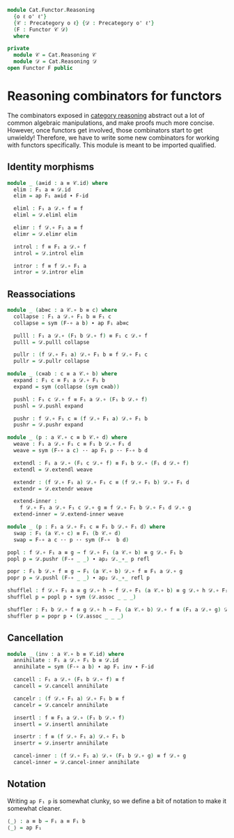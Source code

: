 <!--
```agda
open import 1Lab.Path

open import Cat.Base

import Cat.Reasoning
```
-->

```agda
module Cat.Functor.Reasoning
  {o ℓ o' ℓ'}
  {𝒞 : Precategory o ℓ} {𝒟 : Precategory o' ℓ'}
  (F : Functor 𝒞 𝒟)
  where

private
  module 𝒞 = Cat.Reasoning 𝒞
  module 𝒟 = Cat.Reasoning 𝒟
open Functor F public
```

<!--
```agda
private variable
  A B C : 𝒞.Ob
  a b c d : 𝒞.Hom A B
  X Y Z : 𝒟.Ob
  f g h i : 𝒟.Hom X Y
```
-->


# Reasoning combinators for functors

The combinators exposed in [category reasoning] abstract out a lot of common
algebraic manipulations, and make proofs much more concise. However, once functors
get involved, those combinators start to get unwieldy! Therefore, we have
to write some new combinators for working with functors specifically.
This module is meant to be imported qualified.

[category reasoning]: Cat.Reasoning.html

## Identity morphisms

```agda
module _ (a≡id : a ≡ 𝒞.id) where
  elim : F₁ a ≡ 𝒟.id
  elim = ap F₁ a≡id ∙ F-id

  eliml : F₁ a 𝒟.∘ f ≡ f
  eliml = 𝒟.eliml elim

  elimr : f 𝒟.∘ F₁ a ≡ f
  elimr = 𝒟.elimr elim

  introl : f ≡ F₁ a 𝒟.∘ f
  introl = 𝒟.introl elim

  intror : f ≡ f 𝒟.∘ F₁ a
  intror = 𝒟.intror elim
```

## Reassociations

```agda
module _ (ab≡c : a 𝒞.∘ b ≡ c) where
  collapse : F₁ a 𝒟.∘ F₁ b ≡ F₁ c
  collapse = sym (F-∘ a b) ∙ ap F₁ ab≡c

  pulll : F₁ a 𝒟.∘ (F₁ b 𝒟.∘ f) ≡ F₁ c 𝒟.∘ f
  pulll = 𝒟.pulll collapse

  pullr : (f 𝒟.∘ F₁ a) 𝒟.∘ F₁ b ≡ f 𝒟.∘ F₁ c
  pullr = 𝒟.pullr collapse

module _ (c≡ab : c ≡ a 𝒞.∘ b) where
  expand : F₁ c ≡ F₁ a 𝒟.∘ F₁ b
  expand = sym (collapse (sym c≡ab))

  pushl : F₁ c 𝒟.∘ f ≡ F₁ a 𝒟.∘ (F₁ b 𝒟.∘ f)
  pushl = 𝒟.pushl expand

  pushr : f 𝒟.∘ F₁ c ≡ (f 𝒟.∘ F₁ a) 𝒟.∘ F₁ b
  pushr = 𝒟.pushr expand

module _ (p : a 𝒞.∘ c ≡ b 𝒞.∘ d) where
  weave : F₁ a 𝒟.∘ F₁ c ≡ F₁ b 𝒟.∘ F₁ d
  weave = sym (F-∘ a c) ·· ap F₁ p ·· F-∘ b d

  extendl : F₁ a 𝒟.∘ (F₁ c 𝒟.∘ f) ≡ F₁ b 𝒟.∘ (F₁ d 𝒟.∘ f)
  extendl = 𝒟.extendl weave

  extendr : (f 𝒟.∘ F₁ a) 𝒟.∘ F₁ c ≡ (f 𝒟.∘ F₁ b) 𝒟.∘ F₁ d
  extendr = 𝒟.extendr weave

  extend-inner :
    f 𝒟.∘ F₁ a 𝒟.∘ F₁ c 𝒟.∘ g ≡ f 𝒟.∘ F₁ b 𝒟.∘ F₁ d 𝒟.∘ g
  extend-inner = 𝒟.extend-inner weave

module _ (p : F₁ a 𝒟.∘ F₁ c ≡ F₁ b 𝒟.∘ F₁ d) where
  swap : F₁ (a 𝒞.∘ c) ≡ F₁ (b 𝒞.∘ d)
  swap = F-∘ a c ·· p ·· sym (F-∘  b d)

popl : f 𝒟.∘ F₁ a ≡ g → f 𝒟.∘ F₁ (a 𝒞.∘ b) ≡ g 𝒟.∘ F₁ b
popl p = 𝒟.pushr (F-∘ _ _) ∙ ap₂ 𝒟._∘_ p refl

popr : F₁ b 𝒟.∘ f ≡ g → F₁ (a 𝒞.∘ b) 𝒟.∘ f ≡ F₁ a 𝒟.∘ g
popr p = 𝒟.pushl (F-∘ _ _) ∙ ap₂ 𝒟._∘_ refl p

shufflel : f 𝒟.∘ F₁ a ≡ g 𝒟.∘ h → f 𝒟.∘ F₁ (a 𝒞.∘ b) ≡ g 𝒟.∘ h 𝒟.∘ F₁ b
shufflel p = popl p ∙ sym (𝒟.assoc _ _ _)

shuffler : F₁ b 𝒟.∘ f ≡ g 𝒟.∘ h → F₁ (a 𝒞.∘ b) 𝒟.∘ f ≡ (F₁ a 𝒟.∘ g) 𝒟.∘ h
shuffler p = popr p ∙ (𝒟.assoc _ _ _)
```

## Cancellation

```agda
module _ (inv : a 𝒞.∘ b ≡ 𝒞.id) where
  annihilate : F₁ a 𝒟.∘ F₁ b ≡ 𝒟.id
  annihilate = sym (F-∘ a b) ∙ ap F₁ inv ∙ F-id

  cancell : F₁ a 𝒟.∘ (F₁ b 𝒟.∘ f) ≡ f
  cancell = 𝒟.cancell annihilate

  cancelr : (f 𝒟.∘ F₁ a) 𝒟.∘ F₁ b ≡ f
  cancelr = 𝒟.cancelr annihilate

  insertl : f ≡ F₁ a 𝒟.∘ (F₁ b 𝒟.∘ f)
  insertl = 𝒟.insertl annihilate

  insertr : f ≡ (f 𝒟.∘ F₁ a) 𝒟.∘ F₁ b
  insertr = 𝒟.insertr annihilate

  cancel-inner : (f 𝒟.∘ F₁ a) 𝒟.∘ (F₁ b 𝒟.∘ g) ≡ f 𝒟.∘ g
  cancel-inner = 𝒟.cancel-inner annihilate
```

## Notation

Writing `ap F₁ p` is somewhat clunky, so we define a bit of notation
to make it somewhat cleaner.

```agda
⟨_⟩ : a ≡ b → F₁ a ≡ F₁ b
⟨_⟩ = ap F₁
```
